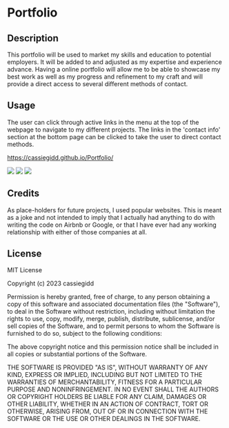 # Portfolio

## Description

This portfolio will be used to market my skills and education to potential employers. It will be added to and adjusted as my expertise and experience advance. Having a online portfolio will allow me to be able to showcase my best work as well as my progress and refinement to my craft and will provide a direct access to several different methods of contact.

## Usage
The user can click through active links in the menu at the top of the webpage to navigate to my different projects. The links in the 'contact info' section at the bottom page can be clicked to take the user to direct contact methods. 

https://cassiegidd.github.io/Portfolio/


<img src="/Users/cassandragiddings/bootcamp/Portfolio/assets/images/Screen Shot 2023-03-01 at 2.19.29 PM.png">


<img src="/Users/cassandragiddings/bootcamp/Portfolio/assets/images/Screen Shot 2023-03-01 at 2.19.46 PM.png">


<img src="/Users/cassandragiddings/bootcamp/Portfolio/assets/images/Screen Shot 2023-03-01 at 2.20.01 PM.png">

## Credits

As place-holders for future projects, I used popular websites. This is meant as a joke and not intended to imply that I actually had anything to do with writing the code on Airbnb or Google, or that I have ever had any working relationship with either of those companies at all.

## License
MIT License

Copyright (c) 2023 cassiegidd

Permission is hereby granted, free of charge, to any person obtaining a copy
of this software and associated documentation files (the "Software"), to deal
in the Software without restriction, including without limitation the rights
to use, copy, modify, merge, publish, distribute, sublicense, and/or sell
copies of the Software, and to permit persons to whom the Software is
furnished to do so, subject to the following conditions:

The above copyright notice and this permission notice shall be included in all
copies or substantial portions of the Software.

THE SOFTWARE IS PROVIDED "AS IS", WITHOUT WARRANTY OF ANY KIND, EXPRESS OR
IMPLIED, INCLUDING BUT NOT LIMITED TO THE WARRANTIES OF MERCHANTABILITY,
FITNESS FOR A PARTICULAR PURPOSE AND NONINFRINGEMENT. IN NO EVENT SHALL THE
AUTHORS OR COPYRIGHT HOLDERS BE LIABLE FOR ANY CLAIM, DAMAGES OR OTHER
LIABILITY, WHETHER IN AN ACTION OF CONTRACT, TORT OR OTHERWISE, ARISING FROM,
OUT OF OR IN CONNECTION WITH THE SOFTWARE OR THE USE OR OTHER DEALINGS IN THE
SOFTWARE.